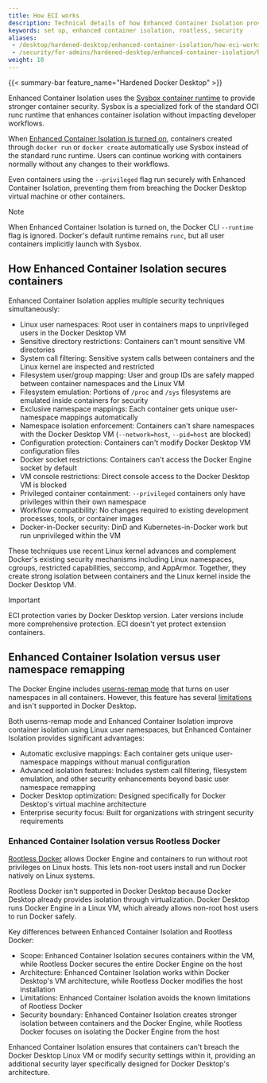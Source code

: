 ```yaml
---
title: How ECI works
description: Technical details of how Enhanced Container Isolation provides additional security for Docker Desktop
keywords: set up, enhanced container isolation, rootless, security
aliases:
 - /desktop/hardened-desktop/enhanced-container-isolation/how-eci-works/
 - /security/for-admins/hardened-desktop/enhanced-container-isolation/how-eci-works/
weight: 10
---
```


{{< summary-bar feature_name="Hardened Docker Desktop" >}}

Enhanced Container Isolation uses the [Sysbox
container runtime](https://github.com/nestybox/sysbox) to provide stronger container security. Sysbox is a specialized fork of the standard OCI runc runtime that enhances container isolation without impacting developer workflows.

When [Enhanced Container Isolation is turned on](index.md#how-do-i-enable-enhanced-container-isolation), containers
created through `docker run` or `docker create` automatically
use Sysbox instead of the standard runc runtime. Users can continue working with containers normally without any changes to their workflows.

Even containers using the `--privileged` flag run securely with Enhanced Container Isolation, preventing them from breaching the Docker Desktop virtual machine or other containers.

> [!NOTE]
>
> When Enhanced Container Isolation is turned on, the Docker CLI `--runtime` flag is ignored. Docker's default runtime remains `runc`, but all user containers implicitly launch with Sysbox.

## How Enhanced Container Isolation secures containers

Enhanced Container Isolation applies multiple security techniques simultaneously:

- Linux user namespaces: Root user in containers maps to unprivileged users in the Docker Desktop VM
- Sensitive directory restrictions: Containers can't mount sensitive VM directories
- System call filtering: Sensitive system calls between containers and the Linux kernel are inspected and restricted
- Filesystem user/group mapping: User and group IDs are safely mapped between container namespaces and the Linux VM
- Filesystem emulation: Portions of `/proc` and `/sys` filesystems are emulated inside containers for security
- Exclusive namespace mappings: Each container gets unique user-namespace mappings automatically
- Namespace isolation enforcement: Containers can't share namespaces with the Docker Desktop VM (`--network=host`, `--pid=host` are blocked)
- Configuration protection: Containers can't modify Docker Desktop VM configuration files
- Docker socket restrictions: Containers can't access the Docker Engine socket by default
- VM console restrictions: Direct console access to the Docker Desktop VM is blocked
- Privileged container containment: `--privileged` containers only have privileges within their own namespace
- Workflow compatibility: No changes required to existing development processes, tools, or container images
- Docker-in-Docker security: DinD and Kubernetes-in-Docker work but run unprivileged within the VM

These techniques use recent Linux kernel advances and complement Docker's existing security mechanisms including Linux namespaces, cgroups, restricted capabilities, seccomp, and AppArmor. Together, they create strong isolation between containers and the Linux kernel inside the Docker Desktop VM.

> [!IMPORTANT]
>
> ECI protection varies by Docker Desktop version. Later versions include more comprehensive protection. ECI doesn't yet protect extension containers.

## Enhanced Container Isolation versus user namespace remapping

The Docker Engine includes [userns-remap mode](/engine/security/userns-remap/)
that turns on user namespaces in all containers. However, this feature has several
[limitations](/engine/security/userns-remap/) and isn't supported in Docker Desktop.

Both userns-remap mode and Enhanced Container Isolation improve container isolation using Linux user namespaces, but Enhanced Container Isolation provides significant advantages:

- Automatic exclusive mappings: Each container gets unique user-namespace mappings without manual configuration
- Advanced isolation features: Includes system call filtering, filesystem emulation, and other security enhancements beyond basic user namespace remapping
- Docker Desktop optimization: Designed specifically for Docker Desktop's virtual machine architecture
- Enterprise security focus: Built for organizations with stringent security requirements

### Enhanced Container Isolation versus Rootless Docker

[Rootless Docker](/engine/security/rootless/) allows Docker Engine and containers to run without root privileges on Linux hosts. This lets non-root users install and run Docker natively on Linux systems.

Rootless Docker isn't supported in Docker Desktop because Docker Desktop already provides isolation through virtualization. Docker Desktop runs Docker Engine in a Linux VM, which already allows non-root host users to run Docker safely.

Key differences between Enhanced Container Isolation and Rootless Docker:

- Scope: Enhanced Container Isolation secures containers within the VM, while Rootless Docker secures the entire Docker Engine on the host
- Architecture: Enhanced Container Isolation works within Docker Desktop's VM architecture, while Rootless Docker modifies the host installation
- Limitations: Enhanced Container Isolation avoids the known limitations of Rootless Docker
- Security boundary: Enhanced Container Isolation creates stronger isolation between containers and the Docker Engine, while Rootless Docker focuses on isolating the Docker Engine from the host

Enhanced Container Isolation ensures that containers can't breach the Docker Desktop Linux VM or modify security settings within it, providing an additional security layer specifically designed for Docker Desktop's architecture.
